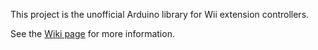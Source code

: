 This project is the unofficial Arduino library for Wii extension controllers.

See the [Wiki page](https://bitbucket.org/bstadick/wiiext/wiki/Home) for more information.